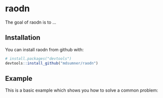 
<!-- README.md is generated from README.Rmd. Please edit that file -->
raodn
=====

The goal of raodn is to ...

Installation
------------

You can install raodn from github with:

``` r
# install.packages("devtools")
devtools::install_github("mdsumner/raodn")
```

Example
-------

This is a basic example which shows you how to solve a common problem:
